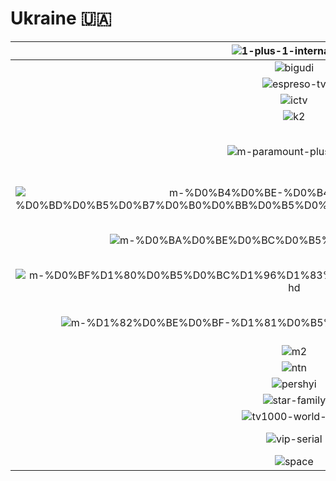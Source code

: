 # Ukraine 🇺🇦

| ![1-plus-1-international] | ![1-plus-1-marafon] | ![1-plus-1] | ![1-plus-1-ukraina] | ![2-plus-2] | ![24-kanal] |
|:---:|:---:|:---:|:---:|:---:|:---:|
| ![bigudi] | ![bolt] | ![channel5] | ![dim] | ![enter-film] | ![epic-drama] |
| ![espreso-tv] | ![film-drama] | ![filmbox-arthouse] | ![filmbox] | ![fox] | ![freedom] |
| ![ictv] | ![ictv-ukraine] | ![ictv2] | ![inter-plus] | ![inter] | ![k1] |
| ![k2] | ![kvartal-tv] | ![m-movie-hit-hd] | ![m-paramount-plus-2-hd] | ![m-paramount-plus-3-hd] | ![m-paramount-plus-4-hd] |
| ![m-paramount-plus-5-hd] | ![m-paramount-plus-hd] | ![m-series-top-2] | ![m-%D0%B1%D0%BE%D0%B9%D0%BE%D0%B2%D0%B8%D0%BA-hd] | ![m-%D0%B4%D0%B8%D0%BA%D0%B0-%D1%80%D0%BE%D0%B7%D0%B0] | ![m-%D0%B4%D0%B8%D0%BA%D0%B8%D0%B9-%D0%B0%D0%BD%D0%B3%D0%B5%D0%BB-hd] |
| ![m-%D0%B4%D0%BE-%D0%B4%D0%BD%D1%8F-%D0%BD%D0%B5%D0%B7%D0%B0%D0%BB%D0%B5%D0%B6%D0%BD%D0%BE%D1%81%D1%82%D1%96] | ![m-%D0%B4%D0%BE%D0%BA%D1%82%D0%BE%D1%80-%D1%85%D0%B0%D1%83%D1%81] | ![m-%D0%B4%D0%BE%D0%BA%D1%83%D0%BC%D0%B5%D0%BD%D1%82%D0%B0%D0%BB%D1%8C%D0%BD%D0%B5-%D0%BA%D1%96%D0%BD%D0%BE-hd] | ![m-%D0%B4%D1%80%D0%B0%D0%BC%D0%B0-hd] | ![m-%D0%B5%D0%BF%D0%BE%D1%85%D0%B0-hd] | ![m-%D0%B6%D0%B0%D1%85%D0%B8-hd] |
| ![m-%D0%BA%D0%BE%D0%BC%D0%B5%D0%B4%D1%96%D1%8F-hd] | ![m-%D0%BA%D1%96%D0%BD%D0%BE] | ![m-%D0%BA%D1%96%D0%BD%D0%BE-%D0%B7%D0%B2%D1%83%D1%87%D0%B8%D1%82%D1%8C-hd] | ![m-%D0%BA%D1%96%D0%BD%D0%BE%D1%85%D1%96%D1%82-hd] | ![m-%D0%BC%D0%B5%D0%B3%D0%B0%D1%85%D1%96%D1%82-hd] | ![m-%D0%BF%D1%80%D0%B0%D0%B9%D0%BC-hd] |
| ![m-%D0%BF%D1%80%D0%B5%D0%BC%D1%96%D1%83%D0%BC-%D0%BA%D1%96%D0%BD%D0%BE-hd] | ![m-%D1%80%D0%BE%D0%BC%D0%B0%D0%BD%D1%82%D0%B8%D0%BA%D0%B0-hd] | ![m-%D1%81%D0%B2%D0%B0%D1%82%D0%B8-hd] | ![m-%D1%81%D0%B5%D1%80%D1%96%D0%B0%D0%BB-%D0%BC%D0%B5%D0%BB%D0%BE%D0%B4%D1%80%D0%B0%D0%BC%D0%B0-hd] | ![m-%D1%81%D0%B5%D1%80%D1%96%D0%B0%D0%BB-%D1%82%D0%BE%D0%BF-hd] | ![m-%D1%82%D0%BE%D0%BF-hd] |
| ![m-%D1%82%D0%BE%D0%BF-%D1%81%D0%B5%D1%80%D1%96%D0%B0%D0%BB-hd] | ![m-%D1%82%D1%80%D0%B8%D0%BB%D0%B5%D1%80-hd] | ![m-%D1%84%D0%B0%D0%BD%D1%82%D0%B0%D1%81%D1%82%D0%B8%D0%BA%D0%B0-hd] | ![m-%D1%89%D0%BE-%D0%BF%D0%BE%D0%B4%D0%B8%D0%B2%D0%B8%D1%82%D0%B8%D1%81%D1%8F] | ![m-%D1%96%D1%81%D1%82%D0%BE%D1%80%D1%96%D1%97-hd] | ![m1] |
| ![m2] | ![mega] | ![nickelodeon-ukraine] | ![nlo-tv-1] | ![nlo-tv-2] | ![novyi-kanal] |
| ![ntn] | ![oce] | ![ost-west-24] | ![ost-west] | ![paramount-channel] | ![paramount-comedy] |
| ![pershyi] | ![pixel-tv] | ![plusplus] | ![pryamiy-kanal] | ![rada-tv] | ![star-cinema] |
| ![star-family] | ![stb] | ![suspilne-kultura] | ![tet] | ![tv1000-action] | ![tv1000] |
| ![tv1000-world-kino] | ![ukraine-1] | ![ukraine-2] | ![unian] | ![vip-comedy] | ![vip-megahit] |
| ![vip-serial] | ![zoom] | ![%D0%B4%D0%B8%D0%B2%D0%B8%D1%81%D1%8C-%D1%8F%D0%BA-%D1%87%D1%83%D1%82%D0%BD%D0%BE] | ![%D0%B4%D0%BE%D1%80%D0%B0%D0%BC%D0%B0] |  |  |
| ![space] | ![space] | ![space] | ![space] | ![space] | ![space] |

[1-plus-1-international]:https://raw.githubusercontent.com/tv-logo/tv-logos/main/countries/ukraine/1-plus-1-international-ua.png
[1-plus-1-marafon]:https://raw.githubusercontent.com/tv-logo/tv-logos/main/countries/ukraine/1-plus-1-marafon-ua.png
[1-plus-1]:https://raw.githubusercontent.com/tv-logo/tv-logos/main/countries/ukraine/1-plus-1-ua.png
[1-plus-1-ukraina]:https://raw.githubusercontent.com/tv-logo/tv-logos/main/countries/ukraine/1-plus-1-ukraina-ua.png
[2-plus-2]:https://raw.githubusercontent.com/tv-logo/tv-logos/main/countries/ukraine/2-plus-2-ua.png
[24-kanal]:https://raw.githubusercontent.com/tv-logo/tv-logos/main/countries/ukraine/24-kanal-ua.png
[bigudi]:https://raw.githubusercontent.com/tv-logo/tv-logos/main/countries/ukraine/bigudi-ua.png
[bolt]:https://raw.githubusercontent.com/tv-logo/tv-logos/main/countries/ukraine/bolt-ua.png
[channel5]:https://raw.githubusercontent.com/tv-logo/tv-logos/main/countries/ukraine/channel5-ua.png
[dim]:https://raw.githubusercontent.com/tv-logo/tv-logos/main/countries/ukraine/dim-ua.png
[enter-film]:https://raw.githubusercontent.com/tv-logo/tv-logos/main/countries/ukraine/enter-film-ua.png
[epic-drama]:https://raw.githubusercontent.com/tv-logo/tv-logos/main/countries/ukraine/epic-drama-ua.png
[espreso-tv]:https://raw.githubusercontent.com/tv-logo/tv-logos/main/countries/ukraine/espreso-tv-ua.png
[film-drama]:https://raw.githubusercontent.com/tv-logo/tv-logos/main/countries/ukraine/film-ua-drama-ua.png
[filmbox-arthouse]:https://raw.githubusercontent.com/tv-logo/tv-logos/main/countries/ukraine/filmbox-arthouse-ua.png
[filmbox]:https://raw.githubusercontent.com/tv-logo/tv-logos/main/countries/ukraine/filmbox-ua.png
[fox]:https://raw.githubusercontent.com/tv-logo/tv-logos/main/countries/ukraine/fox-ua.png
[freedom]:https://raw.githubusercontent.com/tv-logo/tv-logos/main/countries/ukraine/freedom-ua.png
[ictv]:https://raw.githubusercontent.com/tv-logo/tv-logos/main/countries/ukraine/ictv-ua.png
[ictv-ukraine]:https://raw.githubusercontent.com/tv-logo/tv-logos/main/countries/ukraine/ictv-ukraine-ua.png
[ictv2]:https://raw.githubusercontent.com/tv-logo/tv-logos/main/countries/ukraine/ictv2-ua.png
[inter-plus]:https://raw.githubusercontent.com/tv-logo/tv-logos/main/countries/ukraine/inter-plus-ua.png
[inter]:https://raw.githubusercontent.com/tv-logo/tv-logos/main/countries/ukraine/inter-ua.png
[k1]:https://raw.githubusercontent.com/tv-logo/tv-logos/main/countries/ukraine/k1-ua.png
[k2]:https://raw.githubusercontent.com/tv-logo/tv-logos/main/countries/ukraine/k2-ua.png
[kvartal-tv]:https://raw.githubusercontent.com/tv-logo/tv-logos/main/countries/ukraine/kvartal-tv-ua.png
[m-movie-hit-hd]:https://raw.githubusercontent.com/tv-logo/tv-logos/main/countries/ukraine/m-movie-hit-hd-ua.png
[m-paramount-plus-2-hd]:https://raw.githubusercontent.com/tv-logo/tv-logos/main/countries/ukraine/m-paramount-plus-2-hd-ua.png
[m-paramount-plus-3-hd]:https://raw.githubusercontent.com/tv-logo/tv-logos/main/countries/ukraine/m-paramount-plus-3-hd-ua.png
[m-paramount-plus-4-hd]:https://raw.githubusercontent.com/tv-logo/tv-logos/main/countries/ukraine/m-paramount-plus-4-hd-ua.png
[m-paramount-plus-5-hd]:https://raw.githubusercontent.com/tv-logo/tv-logos/main/countries/ukraine/m-paramount-plus-5-hd-ua.png
[m-paramount-plus-hd]:https://raw.githubusercontent.com/tv-logo/tv-logos/main/countries/ukraine/m-paramount-plus-hd-ua.png
[m-series-top-2]:https://raw.githubusercontent.com/tv-logo/tv-logos/main/countries/ukraine/m-series-top-2-ua.png
[m-%D0%B1%D0%BE%D0%B9%D0%BE%D0%B2%D0%B8%D0%BA-hd]:https://raw.githubusercontent.com/tv-logo/tv-logos/main/countries/ukraine/m-%D0%B1%D0%BE%D0%B9%D0%BE%D0%B2%D0%B8%D0%BA-hd-ua.png
[m-%D0%B4%D0%B8%D0%BA%D0%B0-%D1%80%D0%BE%D0%B7%D0%B0]:https://raw.githubusercontent.com/tv-logo/tv-logos/main/countries/ukraine/m-%D0%B4%D0%B8%D0%BA%D0%B0-%D1%80%D0%BE%D0%B7%D0%B0-ua.png
[m-%D0%B4%D0%B8%D0%BA%D0%B8%D0%B9-%D0%B0%D0%BD%D0%B3%D0%B5%D0%BB-hd]:https://raw.githubusercontent.com/tv-logo/tv-logos/main/countries/ukraine/m-%D0%B4%D0%B8%D0%BA%D0%B8%D0%B9-%D0%B0%D0%BD%D0%B3%D0%B5%D0%BB-hd-ua.png
[m-%D0%B4%D0%BE-%D0%B4%D0%BD%D1%8F-%D0%BD%D0%B5%D0%B7%D0%B0%D0%BB%D0%B5%D0%B6%D0%BD%D0%BE%D1%81%D1%82%D1%96]:https://raw.githubusercontent.com/tv-logo/tv-logos/main/countries/ukraine/m-%D0%B4%D0%BE-%D0%B4%D0%BD%D1%8F-%D0%BD%D0%B5%D0%B7%D0%B0%D0%BB%D0%B5%D0%B6%D0%BD%D0%BE%D1%81%D1%82%D1%96-ua.png
[m-%D0%B4%D0%BE%D0%BA%D1%82%D0%BE%D1%80-%D1%85%D0%B0%D1%83%D1%81]:https://raw.githubusercontent.com/tv-logo/tv-logos/main/countries/ukraine/m-%D0%B4%D0%BE%D0%BA%D1%82%D0%BE%D1%80-%D1%85%D0%B0%D1%83%D1%81-ua.png
[m-%D0%B4%D0%BE%D0%BA%D1%83%D0%BC%D0%B5%D0%BD%D1%82%D0%B0%D0%BB%D1%8C%D0%BD%D0%B5-%D0%BA%D1%96%D0%BD%D0%BE-hd]:https://raw.githubusercontent.com/tv-logo/tv-logos/main/countries/ukraine/m-%D0%B4%D0%BE%D0%BA%D1%83%D0%BC%D0%B5%D0%BD%D1%82%D0%B0%D0%BB%D1%8C%D0%BD%D0%B5-%D0%BA%D1%96%D0%BD%D0%BE-hd-ua.png
[m-%D0%B4%D1%80%D0%B0%D0%BC%D0%B0-hd]:https://raw.githubusercontent.com/tv-logo/tv-logos/main/countries/ukraine/m-%D0%B4%D1%80%D0%B0%D0%BC%D0%B0-hd-ua.png
[m-%D0%B5%D0%BF%D0%BE%D1%85%D0%B0-hd]:https://raw.githubusercontent.com/tv-logo/tv-logos/main/countries/ukraine/m-%D0%B5%D0%BF%D0%BE%D1%85%D0%B0-hd-ua.png
[m-%D0%B6%D0%B0%D1%85%D0%B8-hd]:https://raw.githubusercontent.com/tv-logo/tv-logos/main/countries/ukraine/m-%D0%B6%D0%B0%D1%85%D0%B8-hd-ua.png
[m-%D0%BA%D0%BE%D0%BC%D0%B5%D0%B4%D1%96%D1%8F-hd]:https://raw.githubusercontent.com/tv-logo/tv-logos/main/countries/ukraine/m-%D0%BA%D0%BE%D0%BC%D0%B5%D0%B4%D1%96%D1%8F-hd-ua.png
[m-%D0%BA%D1%96%D0%BD%D0%BE]:https://raw.githubusercontent.com/tv-logo/tv-logos/main/countries/ukraine/m-%D0%BA%D1%96%D0%BD%D0%BE-ua-ua.png
[m-%D0%BA%D1%96%D0%BD%D0%BE-%D0%B7%D0%B2%D1%83%D1%87%D0%B8%D1%82%D1%8C-hd]:https://raw.githubusercontent.com/tv-logo/tv-logos/main/countries/ukraine/m-%D0%BA%D1%96%D0%BD%D0%BE-%D0%B7%D0%B2%D1%83%D1%87%D0%B8%D1%82%D1%8C-hd-ua.png
[m-%D0%BA%D1%96%D0%BD%D0%BE%D1%85%D1%96%D1%82-hd]:https://raw.githubusercontent.com/tv-logo/tv-logos/main/countries/ukraine/m-%D0%BA%D1%96%D0%BD%D0%BE%D1%85%D1%96%D1%82-hd-ua.png
[m-%D0%BC%D0%B5%D0%B3%D0%B0%D1%85%D1%96%D1%82-hd]:https://raw.githubusercontent.com/tv-logo/tv-logos/main/countries/ukraine/m-%D0%BC%D0%B5%D0%B3%D0%B0%D1%85%D1%96%D1%82-hd-ua.png
[m-%D0%BF%D1%80%D0%B0%D0%B9%D0%BC-hd]:https://raw.githubusercontent.com/tv-logo/tv-logos/main/countries/ukraine/m-%D0%BF%D1%80%D0%B0%D0%B9%D0%BC-hd-ua.png
[m-%D0%BF%D1%80%D0%B5%D0%BC%D1%96%D1%83%D0%BC-%D0%BA%D1%96%D0%BD%D0%BE-hd]:https://raw.githubusercontent.com/tv-logo/tv-logos/main/countries/ukraine/m-%D0%BF%D1%80%D0%B5%D0%BC%D1%96%D1%83%D0%BC-%D0%BA%D1%96%D0%BD%D0%BE-hd-ua.png
[m-%D1%80%D0%BE%D0%BC%D0%B0%D0%BD%D1%82%D0%B8%D0%BA%D0%B0-hd]:https://raw.githubusercontent.com/tv-logo/tv-logos/main/countries/ukraine/m-%D1%80%D0%BE%D0%BC%D0%B0%D0%BD%D1%82%D0%B8%D0%BA%D0%B0-hd-ua.png
[m-%D1%81%D0%B2%D0%B0%D1%82%D0%B8-hd]:https://raw.githubusercontent.com/tv-logo/tv-logos/main/countries/ukraine/m-%D1%81%D0%B2%D0%B0%D1%82%D0%B8-hd-ua.png
[m-%D1%81%D0%B5%D1%80%D1%96%D0%B0%D0%BB-%D0%BC%D0%B5%D0%BB%D0%BE%D0%B4%D1%80%D0%B0%D0%BC%D0%B0-hd]:https://raw.githubusercontent.com/tv-logo/tv-logos/main/countries/ukraine/m-%D1%81%D0%B5%D1%80%D1%96%D0%B0%D0%BB-%D0%BC%D0%B5%D0%BB%D0%BE%D0%B4%D1%80%D0%B0%D0%BC%D0%B0-hd-ua.png
[m-%D1%81%D0%B5%D1%80%D1%96%D0%B0%D0%BB-%D1%82%D0%BE%D0%BF-hd]:https://raw.githubusercontent.com/tv-logo/tv-logos/main/countries/ukraine/m-%D1%81%D0%B5%D1%80%D1%96%D0%B0%D0%BB-%D1%82%D0%BE%D0%BF-hd-ua.png
[m-%D1%82%D0%BE%D0%BF-hd]:https://raw.githubusercontent.com/tv-logo/tv-logos/main/countries/ukraine/m-%D1%82%D0%BE%D0%BF-hd-ua.png
[m-%D1%82%D0%BE%D0%BF-%D1%81%D0%B5%D1%80%D1%96%D0%B0%D0%BB-hd]:https://raw.githubusercontent.com/tv-logo/tv-logos/main/countries/ukraine/m-%D1%82%D0%BE%D0%BF-%D1%81%D0%B5%D1%80%D1%96%D0%B0%D0%BB-hd-ua.png
[m-%D1%82%D1%80%D0%B8%D0%BB%D0%B5%D1%80-hd]:https://raw.githubusercontent.com/tv-logo/tv-logos/main/countries/ukraine/m-%D1%82%D1%80%D0%B8%D0%BB%D0%B5%D1%80-hd-ua.png
[m-%D1%84%D0%B0%D0%BD%D1%82%D0%B0%D1%81%D1%82%D0%B8%D0%BA%D0%B0-hd]:https://raw.githubusercontent.com/tv-logo/tv-logos/main/countries/ukraine/m-%D1%84%D0%B0%D0%BD%D1%82%D0%B0%D1%81%D1%82%D0%B8%D0%BA%D0%B0-hd-ua.png
[m-%D1%89%D0%BE-%D0%BF%D0%BE%D0%B4%D0%B8%D0%B2%D0%B8%D1%82%D0%B8%D1%81%D1%8F]:https://raw.githubusercontent.com/tv-logo/tv-logos/main/countries/ukraine/m-%D1%89%D0%BE-%D0%BF%D0%BE%D0%B4%D0%B8%D0%B2%D0%B8%D1%82%D0%B8%D1%81%D1%8F-ua.png
[m-%D1%96%D1%81%D1%82%D0%BE%D1%80%D1%96%D1%97-hd]:https://raw.githubusercontent.com/tv-logo/tv-logos/main/countries/ukraine/m-%D1%96%D1%81%D1%82%D0%BE%D1%80%D1%96%D1%97-hd-ua.png
[m1]:https://raw.githubusercontent.com/tv-logo/tv-logos/main/countries/ukraine/m1-ua.png
[m2]:https://raw.githubusercontent.com/tv-logo/tv-logos/main/countries/ukraine/m2-ua.png
[mega]:https://raw.githubusercontent.com/tv-logo/tv-logos/main/countries/ukraine/mega-ua.png
[nickelodeon-ukraine]:https://raw.githubusercontent.com/tv-logo/tv-logos/main/countries/ukraine/nickelodeon-ukraine-ua.png
[nlo-tv-1]:https://raw.githubusercontent.com/tv-logo/tv-logos/main/countries/ukraine/nlo-tv-1-ua.png
[nlo-tv-2]:https://raw.githubusercontent.com/tv-logo/tv-logos/main/countries/ukraine/nlo-tv-2-ua.png
[novyi-kanal]:https://raw.githubusercontent.com/tv-logo/tv-logos/main/countries/ukraine/novyi-kanal-ua.png
[ntn]:https://raw.githubusercontent.com/tv-logo/tv-logos/main/countries/ukraine/ntn-ua.png
[oce]:https://raw.githubusercontent.com/tv-logo/tv-logos/main/countries/ukraine/oce-ua.png
[ost-west-24]:https://raw.githubusercontent.com/tv-logo/tv-logos/main/countries/ukraine/ost-west-24-ua.png
[ost-west]:https://raw.githubusercontent.com/tv-logo/tv-logos/main/countries/ukraine/ost-west-ua.png
[paramount-channel]:https://raw.githubusercontent.com/tv-logo/tv-logos/main/countries/ukraine/paramount-channel-ua.png
[paramount-comedy]:https://raw.githubusercontent.com/tv-logo/tv-logos/main/countries/ukraine/paramount-comedy-ua.png
[pershyi]:https://raw.githubusercontent.com/tv-logo/tv-logos/main/countries/ukraine/pershyi-ua.png
[pixel-tv]:https://raw.githubusercontent.com/tv-logo/tv-logos/main/countries/ukraine/pixel-tv-ua.png
[plusplus]:https://raw.githubusercontent.com/tv-logo/tv-logos/main/countries/ukraine/plusplus-ua.png
[pryamiy-kanal]:https://raw.githubusercontent.com/tv-logo/tv-logos/main/countries/ukraine/pryamiy-kanal-ua.png
[rada-tv]:https://raw.githubusercontent.com/tv-logo/tv-logos/main/countries/ukraine/rada-tv-ua.png
[star-cinema]:https://raw.githubusercontent.com/tv-logo/tv-logos/main/countries/ukraine/star-cinema-ua.png
[star-family]:https://raw.githubusercontent.com/tv-logo/tv-logos/main/countries/ukraine/star-family-ua.png
[stb]:https://raw.githubusercontent.com/tv-logo/tv-logos/main/countries/ukraine/stb-ua.png
[suspilne-kultura]:https://raw.githubusercontent.com/tv-logo/tv-logos/main/countries/ukraine/suspilne-kultura-ua.png
[tet]:https://raw.githubusercontent.com/tv-logo/tv-logos/main/countries/ukraine/tet-ua.png
[tv1000-action]:https://raw.githubusercontent.com/tv-logo/tv-logos/main/countries/ukraine/tv1000-action-ua.png
[tv1000]:https://raw.githubusercontent.com/tv-logo/tv-logos/main/countries/ukraine/tv1000-ua.png
[tv1000-world-kino]:https://raw.githubusercontent.com/tv-logo/tv-logos/main/countries/ukraine/tv1000-world-kino-ua.png
[ukraine-1]:https://raw.githubusercontent.com/tv-logo/tv-logos/main/countries/ukraine/ukraine-1-ua.png
[ukraine-2]:https://raw.githubusercontent.com/tv-logo/tv-logos/main/countries/ukraine/ukraine-2-ua.png
[unian]:https://raw.githubusercontent.com/tv-logo/tv-logos/main/countries/ukraine/unian-ua.png
[vip-comedy]:https://raw.githubusercontent.com/tv-logo/tv-logos/main/countries/ukraine/vip-comedy-ua.png
[vip-megahit]:https://raw.githubusercontent.com/tv-logo/tv-logos/main/countries/ukraine/vip-megahit-ua.png
[vip-serial]:https://raw.githubusercontent.com/tv-logo/tv-logos/main/countries/ukraine/vip-serial-ua.png
[zoom]:https://raw.githubusercontent.com/tv-logo/tv-logos/main/countries/ukraine/zoom-ua.png
[%D0%B4%D0%B8%D0%B2%D0%B8%D1%81%D1%8C-%D1%8F%D0%BA-%D1%87%D1%83%D1%82%D0%BD%D0%BE]:https://raw.githubusercontent.com/tv-logo/tv-logos/main/countries/ukraine/%D0%B4%D0%B8%D0%B2%D0%B8%D1%81%D1%8C-%D1%8F%D0%BA-%D1%87%D1%83%D1%82%D0%BD%D0%BE-ua.png
[%D0%B4%D0%BE%D1%80%D0%B0%D0%BC%D0%B0]:https://raw.githubusercontent.com/tv-logo/tv-logos/main/countries/ukraine/%D0%B4%D0%BE%D1%80%D0%B0%D0%BC%D0%B0-ua.png

[Space]:../../misc/space-1500.png "Space"
